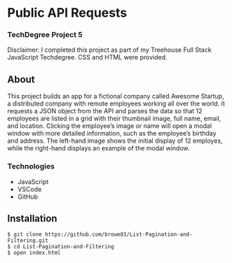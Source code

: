 # Public API Requests
### TechDegree Project 5  
Disclaimer: I completed this project as part of my Treehouse Full Stack JavaScript Techdegree. CSS and HTML were provided.

## About
This project builds an app for a fictional company called Awesome Startup, a distributed company with remote employees working all over the world. It requests a JSON object from the API and parses the data so that 12 employees are listed in a grid with their thumbnail image, full name, email, and location. Clicking the employee’s image or name will open a modal window with more detailed information, such as the employee’s birthday and address.  The left-hand image shows the initial display of 12 employes, while the right-hand displays an example of the modal window.

### Technologies
* JavaScript
* VSCode
* GitHub

## Installation
```shell
$ git clone https://github.com/browe83/List-Pagination-and-Filtering.git
$ cd List-Pagination-and-Filtering
$ open index.html
```
